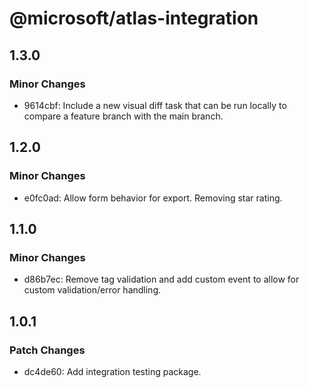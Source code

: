 # @microsoft/atlas-integration

## 1.3.0

### Minor Changes

- 9614cbf: Include a new visual diff task that can be run locally to compare a feature branch with the main branch.

## 1.2.0

### Minor Changes

- e0fc0ad: Allow form behavior for export. Removing star rating.

## 1.1.0

### Minor Changes

- d86b7ec: Remove tag validation and add custom event to allow for custom validation/error handling.

## 1.0.1

### Patch Changes

- dc4de60: Add integration testing package.
